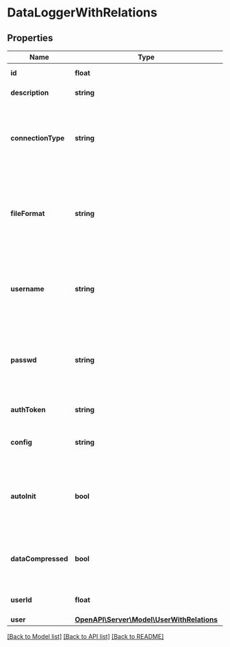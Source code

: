 # DataLoggerWithRelations

## Properties
Name | Type | Description | Notes
------------ | ------------- | ------------- | -------------
**id** | **float** | Automatically generated ID | [optional] 
**description** | **string** | Datalogger description | [optional] 
**connectionType** | **string** | Method used by DataLogger to send data to the system. At present only FTP implemented | 
**fileFormat** | **string** | Format of the files uploaded to the system DataLogger. At present system supports CSV and XML formats | 
**username** | **string** | Username of system FTP account, where the DataLogger sends the data (if applicable) | [optional] 
**passwd** | **string** | Password of system FTP account, where the DataLogger sends the data (if applicable) | [optional] 
**authToken** | **string** | Authentication token of DataLogger | [optional] 
**config** | **string** | JSON configuration file for DataLogger | [optional] 
**autoInit** | **bool** | Flag for selecting if DataLogger is to be initiated automatically from preexisting configuration | 
**dataCompressed** | **bool** | Flag for selecting if DataLogger sends compressed files | 
**userId** | **float** | ID of User that DataLogger belongs to | 
**user** | [**OpenAPI\Server\Model\UserWithRelations**](UserWithRelations.md) |  | [optional] 

[[Back to Model list]](../README.md#documentation-for-models) [[Back to API list]](../README.md#documentation-for-api-endpoints) [[Back to README]](../README.md)


